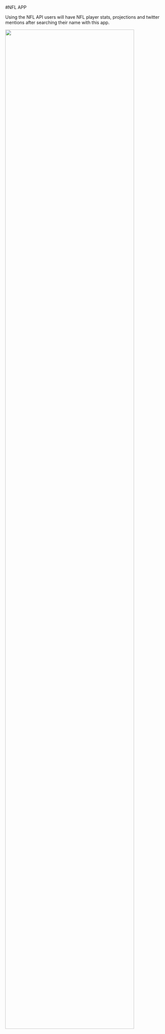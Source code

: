 #NFL APP

Using the NFL API users will have NFL player stats, projections and twitter mentions after searching their name with this app.




<img src="https://cloud.githubusercontent.com/assets/10509712/15417399/3ce6112a-1e0a-11e6-8c0b-ccfeedfeaa84.jpg" width="90%"></img> 
